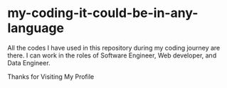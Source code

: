 # my-coding-it-could-be-in-any-language
All the codes I have used in this repository during my coding journey are there. 
I can work in the roles of Software Engineer, Web developer, and Data Engineer.

Thanks for Visiting My Profile 
